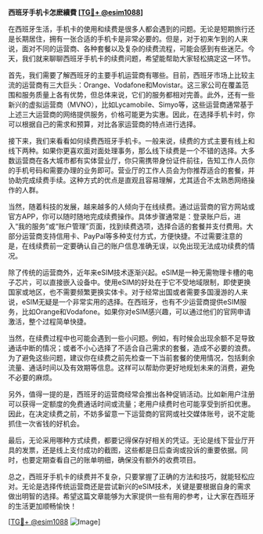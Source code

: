 **西班牙手机卡怎麽續費 [[TG💪+ @esim1088](https://t.me/s/esim1088)]**

在西班牙生活，手机卡的使用和续费是很多人都会遇到的问题。无论是短期旅行还是长期居住，拥有一张合适的手机卡是非常必要的。但是，对于初来乍到的人来说，面对不同的运营商、各种套餐以及复杂的续费流程，可能会感到有些迷茫。今天，我们就来聊聊西班牙手机卡的续费问题，希望能帮助大家轻松搞定这一环节。

首先，我们需要了解西班牙的主要手机运营商有哪些。目前，西班牙市场上比较主流的运营商有三大巨头：Orange、Vodafone和Movistar。这三家公司在覆盖范围和服务质量上各有优势，但总体来说，它们的服务都相对完善。此外，还有一些新兴的虚拟运营商（MVNO），比如Lycamobile、Simyo等，这些运营商通常基于上述三大运营商的网络提供服务，价格可能更为实惠。因此，在选择手机卡时，你可以根据自己的需求和预算，对比各家运营商的特点进行选择。

接下来，我们来看看如何续费西班牙手机卡。一般来说，续费的方式主要有线上和线下两种。如果你更喜欢面对面处理事务，那么线下续费是一个不错的选择。大多数运营商在各大城市都有实体营业厅，你只需携带身份证件前往，告知工作人员你的手机号码和需要办理的业务即可。营业厅的工作人员会为你推荐适合的套餐，并协助完成续费手续。这种方式的优点是直观且容易理解，尤其适合不太熟悉网络操作的人群。

当然，随着科技的发展，越来越多的人倾向于在线续费。通过运营商的官方网站或官方APP，你可以随时随地完成续费操作。具体步骤通常是：登录账户后，进入“我的服务”或“账户管理”页面，找到续费选项，选择合适的套餐并支付费用。大部分运营商支持信用卡、PayPal等多种支付方式，方便快捷。不过需要注意的是，在线续费前一定要确认自己的账户信息准确无误，以免出现无法成功续费的情况。

除了传统的运营商外，近年来eSIM技术逐渐兴起。eSIM是一种无需物理卡槽的电子芯片，可以直接嵌入设备中。使用eSIM的好处在于它不受地域限制，即使更换国家或地区，也不需要频繁更换实体卡。对于经常出国或者需要多国漫游的人来说，eSIM无疑是一个非常实用的选择。在西班牙，也有不少运营商提供eSIM服务，比如Orange和Vodafone。如果你对eSIM感兴趣，可以通过他们的官网申请激活，整个过程简单快捷。

当然，在续费过程中也可能会遇到一些小问题。例如，有时候会出现余额不足导致通话中断的情况；或者不小心选择了不适合自己需求的套餐，造成不必要的浪费。为了避免这些问题，建议你在续费之前先检查一下当前套餐的使用情况，包括剩余流量、通话时间以及有效期等信息。这样可以帮助你更好地规划未来的消费，避免不必要的麻烦。

另外，值得一提的是，西班牙的运营商经常会推出各种促销活动。比如新用户注册可以获得一定额度的免费通话时间或流量；老用户续费时也可能享受到折扣优惠。因此，在决定续费之前，不妨多留意一下运营商的官网或社交媒体账号，说不定能抓住一次省钱的好机会。

最后，无论采用哪种方式续费，都要记得保存好相关的凭证。无论是线下营业厅开具的发票，还是线上支付成功的截图，这些都是日后查询或投诉的重要依据。同时，也要定期查看自己的账单明细，确保没有额外的收费项目。

总之，西班牙手机卡的续费并不复杂，只要掌握了正确的方法和技巧，就能轻松应对。无论是选择传统运营商还是尝试新兴的eSIM技术，关键是要根据自身的需求做出明智的选择。希望这篇文章能够为大家提供一些有用的参考，让大家在西班牙的生活更加顺畅愉快！ 

[[TG💪+ @esim1088](https://t.me/s/esim1088) ![Image](https://i.postimg.cc/4NQfJmqS/Snipaste-2025-05-13-00-14-12.png)]